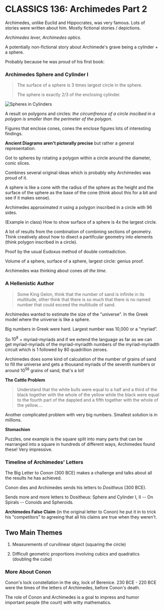 # CLASSICS 136: Archimedes Part 2

Archimedes, unlike Euclid and Hippocrates, was very famous. Lots of stories were written about him. Mostly fictional stories / depictions.

*Archimedes lever, Archimedes optics.*

A potentially non-fictional story about Archimede's grave being a cylinder + a sphere.

Probably because he was proud of his first book:

### Archimedes Sphere and Cylinder I

> The surface of a sphere is 3 times largest circle in the sphere.
> 
> The sphere is exactly 2/3 of the enclosing cylinder.

![Spheres in Cylinders](https://datagenetics.com/blog/july32014/sphere2.png)

A result on polygons and circles: *the circumfrence of a circle inscibed in a polygon is smaller than the perimeter of the polygon*.

Figures that enclose cones, cones the enclose figures lots of interesting findings.

**Ancient Diagrams aren't pictorally precise** but rather a general representation.

Got to spheres by rotating a polygon within a circle around the diameter, conic slices.

Combines several original ideas which is probably why Archimedes was proud of it.

A sphere is like a cone with the radius of the sphere as the height and the surface of the sphere as the base of the cone (think about this for a bit and see if it makes sense).

Archimedes approximated $\pi$ using a polygon inscribed in a circle with 96 sides.

(Example in class) How to show surface of a sphere is 4x the largest circle.

A lot of results from the combination of combining sections of geometry. Think creatively about how to disect a partifcular geometry into elements (think polygon inscribed in a circle).

Proof by the usual Eudoxus method of double contradiction.

Volume of a sphere, surface of a sphere, largest circle: genius proof.

Archimedes was thinking about cones *all the time.*

### A Hellenistic Author

> Some King Gelon, think that the number of sand is infinite in its multitude, other think that there is so much that there is no named number that could exceed the multitude of sand.

Archimedes wanted to estimate the size of the "universe". In the Greek model where the universe is like a sphere.

Big numbers in Greek were hard. Largest number was 10,000 or a "myriad".

So $10^8$ = myriad-myriads and if we extend the language as far as we can get myriad-myriads of the myriad-myriadth numbers of the myriad-myriadth circuit which is 1 followed by 80 quadrillion zeroes.

Archimedes does some kind of calculation of  the number of grains of sand to fill the universe and gets a thousand myriads of the seventh numbers or around $10^{56}$ grains of sand, that's a lot!

**The Cattle Problem**

> Understand that the white bulls were equal to a half and a third of the black together with the whole of the yellow while the black were equal to the fourth part of the dappled and a fifth together with the whole of the yellow....

Another complicated problem with very big numbers. Smallest solution is in millions.

**Stomachion**

Puzzles, one example is the square split into many parts that can be rearranged into a square in hundreds of different ways, Archimedes found these! Very impressive.

### Timeline of Archimedes' Letters

The Big Letter to *Conon* (300 BCE) makes a challenge and talks about all the results he has achieved.

Conon dies and Archimedes sends his letters to *Dositheus* (300 BCE).

Sends more and more letters to Dositheus: Sphere and Cylinder I, II -- On Spirals -- Conoids and Spheroids.

**Archimedes False Claim** (in the original letter to Conon) he put it in to trick his "competitors" to agreeing that all his claims are true when they weren't.

## Two Main Themes

1. Measurements of curvilinear object (squaring the circle)

2. Difficult geometric proportions involving cubics and quadratics (doubling the cube)

### More About Conon

Conon's lock constellation in the sky, lock of Berenice. 230 BCE - 220 BCE were the times of the letters of Archimedes, before Conon's death.

The role of Conon and Archimedes is a goal to impress and humor important people (the court) with witty mathematics.
